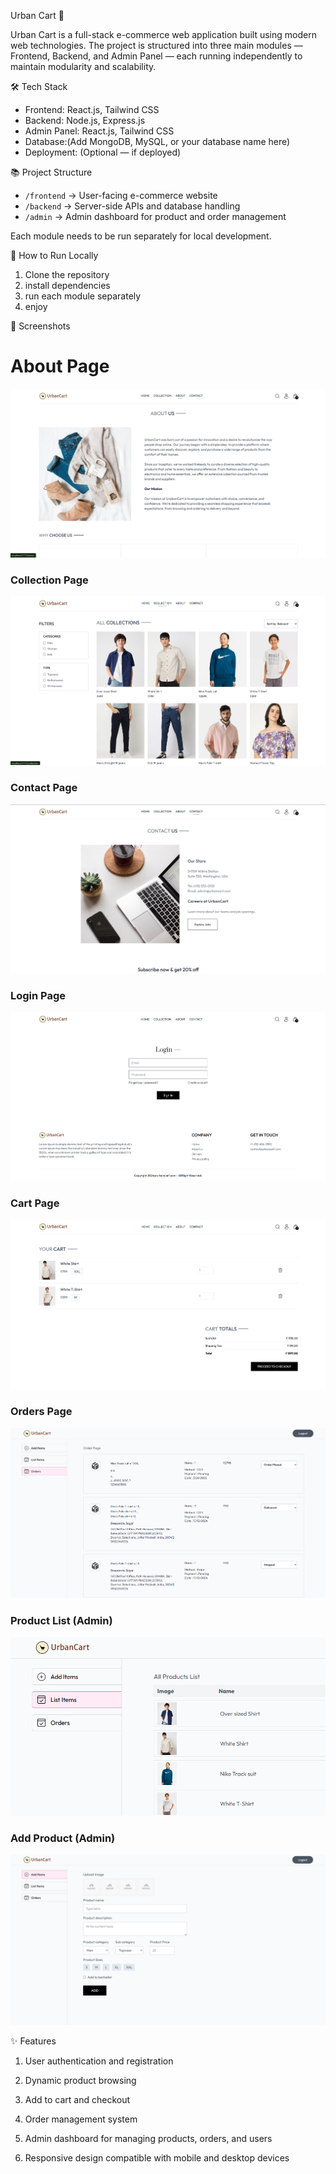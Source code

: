 Urban Cart 🛒

Urban Cart is a full-stack e-commerce web application built using modern web technologies. The project is structured into three main modules — Frontend, Backend, and Admin Panel — each running independently to maintain modularity and scalability.

🛠 Tech Stack
- Frontend: React.js, Tailwind CSS
- Backend: Node.js, Express.js
- Admin Panel: React.js, Tailwind CSS
- Database:(Add MongoDB, MySQL, or your database name here)
- Deployment: (Optional — if deployed)

📚 Project Structure
- `/frontend` → User-facing e-commerce website
- `/backend` → Server-side APIs and database handling
- `/admin` → Admin dashboard for product and order management

Each module needs to be run separately for local development.

🚀 How to Run Locally

1. Clone the repository
2. install dependencies
3. run each module separately 
4. enjoy 

📸 Screenshots

# About Page
![About Page](./screenshots/about.png)

### Collection Page
![Collection Page](./screenshots/collections.png)

### Contact Page
![Contact Page](./screenshots/contact.png)

### Login Page
![Login Page](./screenshots/login.png)

### Cart Page
![Cart Page](./screenshots/cart.png)

### Orders Page
![Orders Page](./screenshots/orders.png)

### Product List (Admin)
![Product List Page](./screenshots/list.png)

### Add Product (Admin)
![Add Product Page](./screenshots/add.png)

✨ Features
1. User authentication and registration

2. Dynamic product browsing

3. Add to cart and checkout

4. Order management system

5. Admin dashboard for managing products, orders, and users

6. Responsive design compatible with mobile and desktop devices

